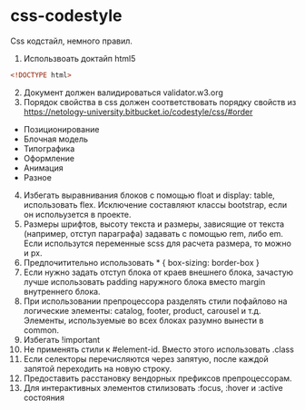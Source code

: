 # css-codestyle
Css кодстайл, немного правил.

1. Использвоать доктайп html5
```html
<!DOCTYPE html>
```
2. Документ должен валидироваться validator.w3.org
3. Порядок свойства в css должен соответствовать порядку свойств из https://netology-university.bitbucket.io/codestyle/css/#order
- Позиционирование
- Блочная модель
- Типографика
- Оформление
- Анимация
- Разное
4. Избегать выравнивания блоков с помощью float и display: table, использовать flex. Исключение составляют классы bootstrap, если он испольузется в проекте.
5. Размеры шрифтов, высоту текста и размеры, зависящие от текста (например, отступ параграфа) задавать с помощью rem, либо em. Если использутся переменные scss для расчета размера, то можно и px.
6. Предпочитительно использовать * { box-sizing: border-box }
7. Если нужно задать отступ блока от краев внешнего блока, зачастую лучше использовать padding наружного блока вместо margin внутреннего блока.
8. При использовании препроцессора разделять стили пофайлово на логические элементы: catalog, footer, product, carousel и т.д. Элементы, используемые во всех блоках разумно вынести в common.
9. Избегать !important
10. Не применять стили к #element-id. Вместо этого использовать .class
11. Если селекторы перечисляются через запятую, после каждой запятой переходить на новую строку.
12. Предоставить расстановку вендорных префиксов препроцессорам.
13. Для интерактивных элементов стилизовать :focus, :hover и :active состояния
